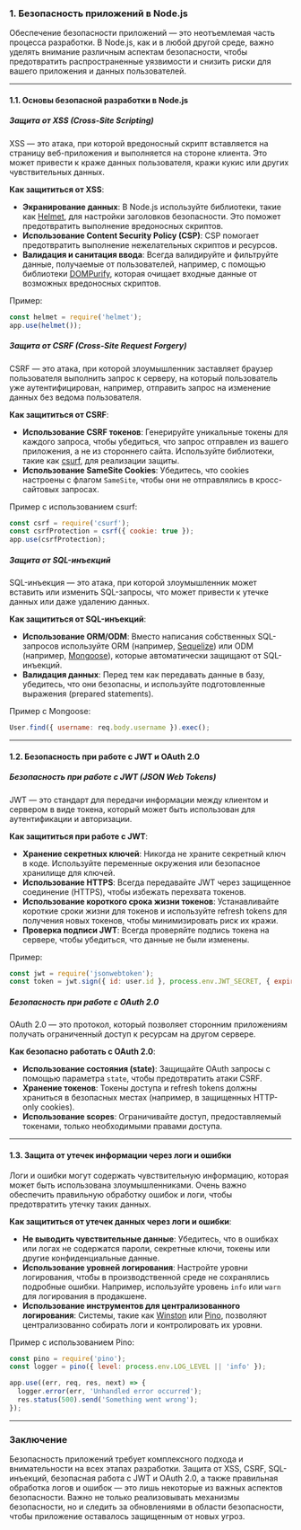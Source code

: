 ### 1. **Безопасность приложений в Node.js**

Обеспечение безопасности приложений — это неотъемлемая часть процесса разработки. В Node.js, как и в любой другой среде, важно уделять внимание различным аспектам безопасности, чтобы предотвратить распространенные уязвимости и снизить риски для вашего приложения и данных пользователей.

---

#### 1.1. **Основы безопасной разработки в Node.js**

##### **Защита от XSS (Cross-Site Scripting)**

XSS — это атака, при которой вредоносный скрипт вставляется на страницу веб-приложения и выполняется на стороне клиента. Это может привести к краже данных пользователя, кражи кукис или других чувствительных данных.

**Как защититься от XSS**:
- **Экранирование данных**: В Node.js используйте библиотеки, такие как [Helmet](https://www.npmjs.com/package/helmet), для настройки заголовков безопасности. Это поможет предотвратить выполнение вредоносных скриптов.
- **Использование Content Security Policy (CSP)**: CSP помогает предотвратить выполнение нежелательных скриптов и ресурсов.
- **Валидация и санитация ввода**: Всегда валидируйте и фильтруйте данные, получаемые от пользователей, например, с помощью библиотеки [DOMPurify](https://github.com/cure53/DOMPurify), которая очищает входные данные от возможных вредоносных скриптов.

Пример:
```javascript
const helmet = require('helmet');
app.use(helmet());
```

##### **Защита от CSRF (Cross-Site Request Forgery)**

CSRF — это атака, при которой злоумышленник заставляет браузер пользователя выполнить запрос к серверу, на который пользователь уже аутентифицирован, например, отправить запрос на изменение данных без ведома пользователя.

**Как защититься от CSRF**:
- **Использование CSRF токенов**: Генерируйте уникальные токены для каждого запроса, чтобы убедиться, что запрос отправлен из вашего приложения, а не из стороннего сайта. Используйте библиотеки, такие как [csurf](https://www.npmjs.com/package/csurf), для реализации защиты.
- **Использование SameSite Cookies**: Убедитесь, что cookies настроены с флагом `SameSite`, чтобы они не отправлялись в кросс-сайтовых запросах.

Пример с использованием csurf:
```javascript
const csrf = require('csurf');
const csrfProtection = csrf({ cookie: true });
app.use(csrfProtection);
```

##### **Защита от SQL-инъекций**

SQL-инъекция — это атака, при которой злоумышленник может вставить или изменить SQL-запросы, что может привести к утечке данных или даже удалению данных.

**Как защититься от SQL-инъекций**:
- **Использование ORM/ODM**: Вместо написания собственных SQL-запросов используйте ORM (например, [Sequelize](https://sequelize.org/)) или ODM (например, [Mongoose](https://mongoosejs.com/)), которые автоматически защищают от SQL-инъекций.
- **Валидация данных**: Перед тем как передавать данные в базу, убедитесь, что они безопасны, и используйте подготовленные выражения (prepared statements).

Пример с Mongoose:
```javascript
User.find({ username: req.body.username }).exec();
```

---

#### 1.2. **Безопасность при работе с JWT и OAuth 2.0**

##### **Безопасность при работе с JWT (JSON Web Tokens)**

JWT — это стандарт для передачи информации между клиентом и сервером в виде токена, который может быть использован для аутентификации и авторизации.

**Как защититься при работе с JWT**:
- **Хранение секретных ключей**: Никогда не храните секретный ключ в коде. Используйте переменные окружения или безопасное хранилище для ключей.
- **Использование HTTPS**: Всегда передавайте JWT через защищенное соединение (HTTPS), чтобы избежать перехвата токенов.
- **Использование короткого срока жизни токенов**: Устанавливайте короткие сроки жизни для токенов и используйте refresh tokens для получения новых токенов, чтобы минимизировать риск их кражи.
- **Проверка подписи JWT**: Всегда проверяйте подпись токена на сервере, чтобы убедиться, что данные не были изменены.

Пример:
```javascript
const jwt = require('jsonwebtoken');
const token = jwt.sign({ id: user.id }, process.env.JWT_SECRET, { expiresIn: '1h' });
```

##### **Безопасность при работе с OAuth 2.0**

OAuth 2.0 — это протокол, который позволяет сторонним приложениям получать ограниченный доступ к ресурсам на другом сервере.

**Как безопасно работать с OAuth 2.0**:
- **Использование состояния (state)**: Защищайте OAuth запросы с помощью параметра `state`, чтобы предотвратить атаки CSRF.
- **Хранение токенов**: Токены доступа и refresh tokens должны храниться в безопасных местах (например, в защищенных HTTP-only cookies).
- **Использование scopes**: Ограничивайте доступ, предоставляемый токенами, только необходимыми правами доступа.

---

#### 1.3. **Защита от утечек информации через логи и ошибки**

Логи и ошибки могут содержать чувствительную информацию, которая может быть использована злоумышленниками. Очень важно обеспечить правильную обработку ошибок и логи, чтобы предотвратить утечку таких данных.

**Как защититься от утечек данных через логи и ошибки**:
- **Не выводить чувствительные данные**: Убедитесь, что в ошибках или логах не содержатся пароли, секретные ключи, токены или другие конфиденциальные данные.
- **Использование уровней логирования**: Настройте уровни логирования, чтобы в производственной среде не сохранялись подробные ошибки. Например, используйте уровень `info` или `warn` для логирования в продакшене.
- **Использование инструментов для централизованного логирования**: Системы, такие как [Winston](https://github.com/winstonjs/winston) или [Pino](https://github.com/pinojs/pino), позволяют централизованно собирать логи и контролировать их уровни.

Пример с использованием Pino:
```javascript
const pino = require('pino');
const logger = pino({ level: process.env.LOG_LEVEL || 'info' });

app.use((err, req, res, next) => {
  logger.error(err, 'Unhandled error occurred');
  res.status(500).send('Something went wrong');
});
```

---

### Заключение

Безопасность приложений требует комплексного подхода и внимательности на всех этапах разработки. Защита от XSS, CSRF, SQL-инъекций, безопасная работа с JWT и OAuth 2.0, а также правильная обработка логов и ошибок — это лишь некоторые из важных аспектов безопасности. Важно не только реализовывать механизмы безопасности, но и следить за обновлениями в области безопасности, чтобы приложение оставалось защищенным от новых угроз.
